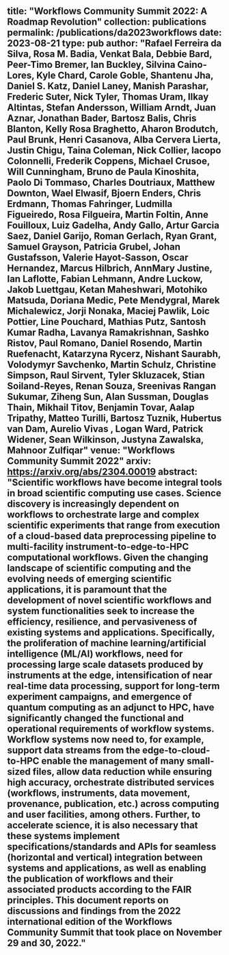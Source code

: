 title: "Workflows Community Summit 2022: A Roadmap Revolution"
collection: publications
permalink: /publications/da2023workflows
date: 2023-08-21
type: pub
author: "Rafael Ferreira da Silva, Rosa M. Badia, Venkat Bala, Debbie Bard, Peer-Timo Bremer, Ian Buckley, Silvina Caino-Lores, Kyle Chard, Carole Goble, Shantenu Jha, Daniel S. Katz, Daniel Laney, Manish Parashar, Frederic Suter, Nick Tyler, Thomas Uram, Ilkay Altintas, Stefan Andersson, William Arndt, Juan Aznar, Jonathan Bader, Bartosz Balis, Chris Blanton, Kelly Rosa Braghetto, Aharon Brodutch, Paul Brunk, Henri Casanova, Alba Cervera Lierta, Justin Chigu, Taina Coleman, Nick Collier, Iacopo Colonnelli, Frederik Coppens, Michael Crusoe, Will Cunningham, Bruno de Paula Kinoshita, Paolo Di Tommaso, Charles Doutriaux, Matthew Downton, Wael Elwasif, Bjoern Enders, Chris Erdmann, Thomas Fahringer, Ludmilla Figueiredo, Rosa Filgueira, Martin Foltin, Anne Fouilloux, Luiz Gadelha, Andy Gallo, Artur Garcia Saez, Daniel Garijo, Roman Gerlach, Ryan Grant, Samuel Grayson, Patricia Grubel, Johan Gustafsson, Valerie Hayot-Sasson, Oscar Hernandez, Marcus Hilbrich, AnnMary Justine, Ian Laflotte, Fabian Lehmann, Andre Luckow, Jakob Luettgau, Ketan Maheshwari, Motohiko Matsuda, Doriana Medic, Pete Mendygral, Marek Michalewicz, Jorji Nonaka, Maciej Pawlik, Loic Pottier, Line Pouchard, Mathias Putz, Santosh Kumar Radha, Lavanya Ramakrishnan, Sashko Ristov, Paul Romano, Daniel Rosendo, Martin Ruefenacht, Katarzyna Rycerz, Nishant Saurabh, Volodymyr Savchenko, Martin Schulz, Christine Simpson, Raul Sirvent, Tyler Skluzacek, Stian Soiland-Reyes, Renan Souza, Sreenivas Rangan Sukumar, Ziheng Sun, Alan Sussman, Douglas Thain, Mikhail Titov, Benjamin Tovar, Aalap Tripathy, Matteo Turilli, Bartosz Tuznik, Hubertus van Dam, Aurelio Vivas , Logan Ward, Patrick Widener, Sean Wilkinson, Justyna Zawalska, Mahnoor Zulfiqar"
venue: "Workflows Community Summit 2022"
arxiv: https://arxiv.org/abs/2304.00019
abstract: "Scientific workflows have become integral tools in broad scientific computing use cases. Science discovery is increasingly dependent on workflows to orchestrate large and complex scientific experiments that range from execution of a cloud-based data preprocessing pipeline to multi-facility instrument-to-edge-to-HPC computational workflows. Given the changing landscape of scientific computing and the evolving needs of emerging scientific applications, it is paramount that the development of novel scientific workflows and system functionalities seek to increase the efficiency, resilience, and pervasiveness of existing systems and applications. Specifically, the proliferation of machine learning/artificial intelligence (ML/AI) workflows, need for processing large scale datasets produced by instruments at the edge, intensification of near real-time data processing, support for long-term experiment campaigns, and emergence of quantum computing as an adjunct to HPC, have significantly changed the functional and operational requirements of workflow systems. Workflow systems now need to, for example, support data streams from the edge-to-cloud-to-HPC enable the management of many small-sized files, allow data reduction while ensuring high accuracy, orchestrate distributed services (workflows, instruments, data movement, provenance, publication, etc.) across computing and user facilities, among others. Further, to accelerate science, it is also necessary that these systems implement specifications/standards and APIs for seamless (horizontal and vertical) integration between systems and applications, as well as enabling the publication of workflows and their associated products according to the FAIR principles. This document reports on discussions and findings from the 2022 international edition of the Workflows Community Summit that took place on November 29 and 30, 2022."
---
